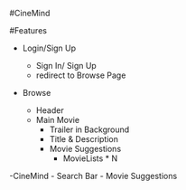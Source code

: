 #CineMind

#Features
- Login/Sign Up
    - Sign In/ Sign Up
    - redirect to Browse Page


- Browse
    - Header
    - Main Movie
        - Trailer in Background
        - Title & Description
        - Movie Suggestions
            - MovieLists * N
            
-CineMind
    - Search Bar
    - Movie Suggestions
